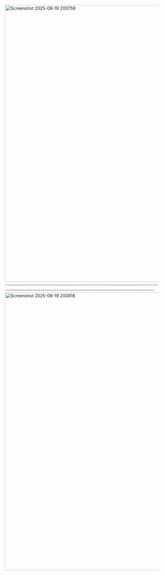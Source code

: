 <img width="1919" height="909" alt="Screenshot 2025-08-19 200759" src="https://github.com/user-attachments/assets/03a0f7bb-a5e8-4f73-a38b-f10e3bec41d7" />
----------------------------------------------------------------------------------------------------------------------------------------------------------
<img width="1916" height="911" alt="Screenshot 2025-08-19 200818" src="https://github.com/user-attachments/assets/d7e5f221-00a2-4325-a32c-76381f11a5ef" />

